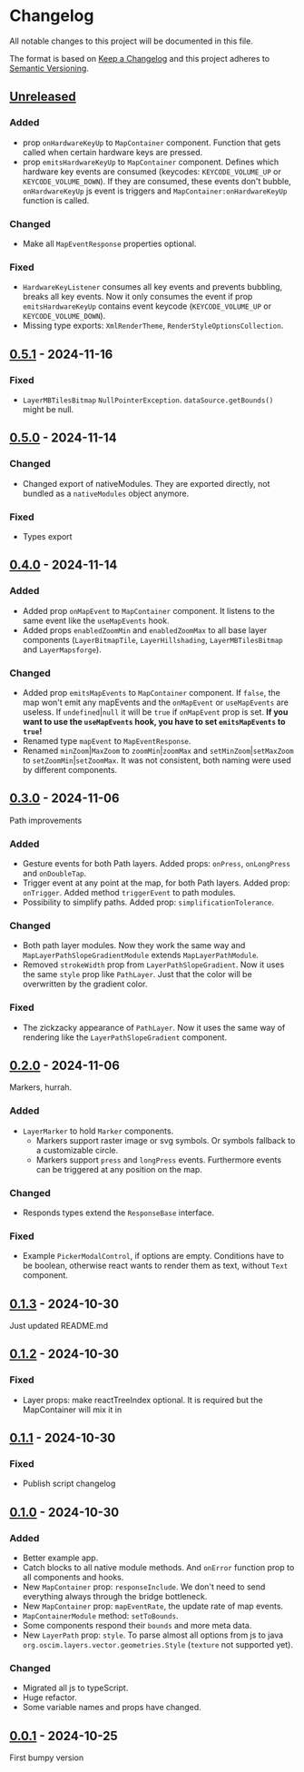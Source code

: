 # Changelog
All notable changes to this project will be documented in this file.

The format is based on [Keep a Changelog](https://keepachangelog.com/)
and this project adheres to [Semantic Versioning](https://semver.org/).

## [Unreleased]
### Added
- prop `onHardwareKeyUp` to `MapContainer` component. Function that gets called when certain hardware keys are pressed.
- prop `emitsHardwareKeyUp` to `MapContainer` component. Defines which hardware key events are consumed (keycodes: `KEYCODE_VOLUME_UP` or `KEYCODE_VOLUME_DOWN`). If they are consumed, these events don't bubble, `onHardwareKeyUp` js event is triggers and `MapContainer:onHardwareKeyUp` function is called.

### Changed
- Make all `MapEventResponse` properties optional.

### Fixed
- `HardwareKeyListener` consumes all key events and prevents bubbling, breaks all key events. Now it only consumes the event if prop `emitsHardwareKeyUp` contains event keycode (`KEYCODE_VOLUME_UP` or `KEYCODE_VOLUME_DOWN`).
- Missing type exports: `XmlRenderTheme`, `RenderStyleOptionsCollection`.

## [0.5.1] - 2024-11-16
### Fixed
- `LayerMBTilesBitmap` `NullPointerException`. `dataSource.getBounds()` might be null.

## [0.5.0] - 2024-11-14
### Changed
- Changed export of nativeModules. They are exported directly, not bundled as a `nativeModules` object anymore.

### Fixed
- Types export

## [0.4.0] - 2024-11-14
### Added
- Added prop `onMapEvent` to `MapContainer` component. It listens to the same event like the `useMapEvents` hook.
- Added props `enabledZoomMin` and `enabledZoomMax` to all base layer components (`LayerBitmapTile`, `LayerHillshading`, `LayerMBTilesBitmap` and `LayerMapsforge`).

### Changed
- Added prop `emitsMapEvents` to `MapContainer` component. If `false`, the map won't emit any mapEvents and the `onMapEvent` or `useMapEvents` are useless. If `undefined`|`null` it will be `true` if `onMapEvent` prop is set. **If you want to use the `useMapEvents` hook, you have to set `emitsMapEvents` to `true`!**
- Renamed type `mapEvent` to `MapEventResponse`.
- Renamed `minZoom`|`MaxZoom` to `zoomMin`|`zoomMax` and `setMinZoom`|`setMaxZoom` to `setZoomMin`|`setZoomMax`. It was not consistent, both naming were used by different components.

## [0.3.0] - 2024-11-06
Path improvements

### Added
- Gesture events for both Path layers. Added props: `onPress`, `onLongPress` and `onDoubleTap`.
- Trigger event at any point at the map, for both Path layers. Added prop: `onTrigger`. Added method `triggerEvent` to path modules.
- Possibility to simplify paths. Added prop: `simplificationTolerance`.

### Changed
- Both path layer modules. Now they work the same way and `MapLayerPathSlopeGradientModule` extends `MapLayerPathModule`.
- Removed `strokeWidth` prop from `LayerPathSlopeGradient`. Now it uses the same `style` prop like `PathLayer`. Just that the color will be overwritten by the gradient color.

### Fixed
- The zickzacky appearance of `PathLayer`. Now it uses the same way of rendering like the `LayerPathSlopeGradient` component.

## [0.2.0] - 2024-11-06
Markers, hurrah.

### Added
- `LayerMarker` to hold `Marker` components.
    - Markers support raster image or svg symbols. Or symbols fallback to a customizable circle.
    - Markers support `press` and `longPress` events. Furthermore events can be triggered at any position on the map.

### Changed
- Responds types extend the `ResponseBase` interface.

### Fixed
- Example `PickerModalControl`, if options are empty. Conditions have to be boolean, otherwise react wants to render them as text, without `Text` component.

## [0.1.3] - 2024-10-30
Just updated README.md

## [0.1.2] - 2024-10-30
### Fixed
- Layer props: make reactTreeIndex optional. It is required but the MapContainer will mix it in

## [0.1.1] - 2024-10-30
### Fixed
- Publish script changelog

## [0.1.0] - 2024-10-30
### Added
- Better example app.
- Catch blocks to all native module methods. And `onError` function prop to all components and hooks.
- New `MapContainer` prop: `responseInclude`. We don't need to send everything always through the bridge bottleneck.
- New `MapContainer` prop: `mapEventRate`, the update rate of map events.
- `MapContainerModule` method: `setToBounds`.
- Some components respond their `bounds` and more meta data.
- New `LayerPath` prop: `style`. To parse almost all options from js to java `org.oscim.layers.vector.geometries.Style` (`texture` not supported yet).

### Changed
- Migrated all js to typeScript.
- Huge refactor.
- Some variable names and props have changed.

## [0.0.1] - 2024-10-25
First bumpy version

[Unreleased]: https://github.com/jhotadhari/react-native-mapsforge-vtm/compare/v0.5.1...HEAD
[0.5.1]: https://github.com/jhotadhari/react-native-mapsforge-vtm/compare/v0.5.0...v0.5.1
[0.5.0]: https://github.com/jhotadhari/react-native-mapsforge-vtm/compare/v0.4.0...v0.5.0
[0.4.0]: https://github.com/jhotadhari/react-native-mapsforge-vtm/compare/v0.3.0...v0.4.0
[0.3.0]: https://github.com/jhotadhari/react-native-mapsforge-vtm/compare/v0.2.0...v0.3.0
[0.2.0]: https://github.com/jhotadhari/react-native-mapsforge-vtm/compare/v0.1.3...v0.2.0
[0.1.3]: https://github.com/jhotadhari/react-native-mapsforge-vtm/compare/v0.1.2...v0.1.3
[0.1.2]: https://github.com/jhotadhari/react-native-mapsforge-vtm/compare/v0.1.1...v0.1.2
[0.1.1]: https://github.com/jhotadhari/react-native-mapsforge-vtm/compare/v0.1.0...v0.1.1
[0.1.0]: https://github.com/jhotadhari/react-native-mapsforge-vtm/compare/v0.0.1...v0.1.0
[0.0.1]: https://github.com/jhotadhari/react-native-mapsforge-vtm/releases/tag/v0.0.1
